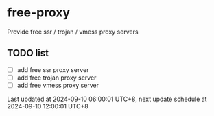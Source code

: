 
# free-proxy
Provide free ssr / trojan / vmess proxy servers


## TODO list
- [ ] add free ssr proxy server
- [ ] add free trojan proxy server
- [ ] add free vmess proxy server

Last updated at 2024-09-10 06:00:01 UTC+8, next update schedule at 2024-09-10 12:00:01 UTC+8

